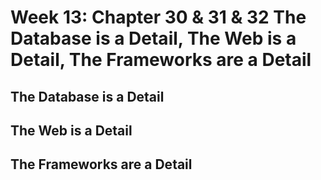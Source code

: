 # Week 13: Chapter 30 & 31 & 32 The Database is a Detail, The Web is a Detail, The Frameworks are a Detail

## The Database is a Detail

## The Web is a Detail

## The Frameworks are a Detail
